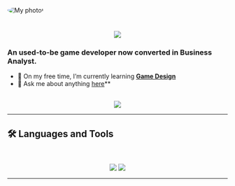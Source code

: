 <img src="https://avatars.githubusercontent.com/u/149488058?v=4" alt="My photo!" style="border-radius: 50%;">


<h1 align="center">
    <img src="https://readme-typing-svg.herokuapp.com/?font=Inter&size=48&center=true&vCenter=true&width=500&height=70&color=4493F8&duration=4000&lines=Howdy+!+🤠;+I'm+Miguel+Angel!;" />
</h1>

### An used-to-be game developer now converted in Business Analyst.


- 🌱 On my free time, I’m currently learning **[Game Design](https://es.wikipedia.org/wiki/Diseño_de_juegos)**
- 💬 Ask me about anything [here](https://github.com/miguelancabezon/miguelancabezon/issues)**

<br>

<div align="center">
  <a href="miguelangel.cabezon@uneatlantico.es">
    <img src="https://img.shields.io/badge/Gmail-333333?style=for-the-badge&logo=gmail&logoColor=red" />
  </a>
</div>

<hr>



## 🛠️ Languages and Tools

<br>

<p align="center">
  <img src="https://skillicons.dev/icons?i=godot,unreal,unity,cs,java,ts,react,mongodb,astro" />
  <img src="https://skillicons.dev/icons?i=html,css,sass,tailwind,js,md,git,postman,figma" />
</p>

<hr>
